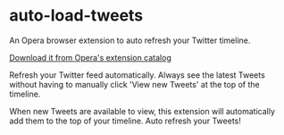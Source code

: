 auto-load-tweets
================

An Opera browser extension to auto refresh your Twitter timeline.

[Download it from Opera's extension catalog](https://addons.opera.com/en/extensions/details/auto-load-tweets/?display=en)

Refresh your Twitter feed automatically. Always see the latest Tweets without having to manually click 'View new Tweets' at the top of the timeline.

When new Tweets are available to view, this extension will automatically add them to the top of your timeline. Auto refresh your Tweets!
